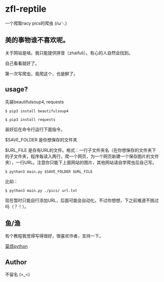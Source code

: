 # zfl-reptile

一个爬取racy pics的爬虫 (/ω＼) 

## 美的事物谁不喜欢呢。

关于网站是啥。我只能提供拼音（zhaifuli）。有心的人自然会找到。

自己看看就好了。

第一次写爬虫，竟爬这个，也是醉了。

## usage?

先装beautifulsoup4, requests

``` shell
$ pip3 install beautifulsoup4
```

``` shell
$ pip3 install requests
```

装好后在命令行运行下面指令，

$SAVE_FOLDER 是你想保存的文件夹

$URL_FILE 是存有URL的文件。格式：一行子文件夹名（在你想保存的文件夹下的子文件夹，程序每读入两行，爬一个网页，为一个网页新建一个保存图片的文件夹），一行URL。注意你只能下上面网站的图片，其他网站请自学爬虫后自己写。

``` shell
$ python3 main.py $SAVE_FOLDER $URL_FILE
```

比如：

``` shell
$ python3 main.py ./pics/ url.txt
```

现在暂时只能自行添加URL，后面可能会自动化。不过你想想，下之前难道不挑过吗（？！）。

## 鱼/渔

有个教程我觉得写得很好，很喜欢作者，支持一下。

[莫烦python](https://morvanzhou.github.io/tutorials/data-manipulation/scraping/)

## Author

不留名 (>_<)
